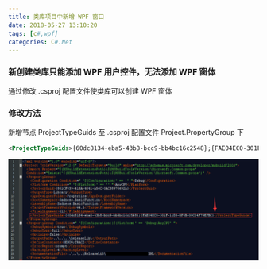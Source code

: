 ```yaml
---
title: 类库项目中新增 WPF 窗口
date: 2018-05-27 13:10:20
tags: [c#,wpf]
categories: C#.Net
---
```

### 新创建类库只能添加 WPF 用户控件，无法添加 WPF 窗体
<!-- more -->
通过修改 .csproj 配置文件使类库可以创建 WPF 窗体
### 修改方法
新增节点 ProjectTypeGuids 至 .csproj 配置文件 Project.PropertyGroup 下
``` xml
<ProjectTypeGuids>{60dc8134-eba5-43b8-bcc9-bb4bc16c2548};{FAE04EC0-301F-11D3-BF4B-00C04F79EFBC}</ProjectTypeGuids>
```
<img src="https://raw.githubusercontent.com/Sadness96/sadness96.github.io/master/images/blog/csharp-CSProjGUID/csproj.png"/>